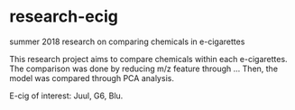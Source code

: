 # research-ecig
summer 2018 research on comparing chemicals in e-cigarettes

This research project aims to compare chemicals within each e-cigarettes. 
The comparison was done by reducing m/z feature through ...
Then, the model was compared through PCA analysis. 

E-cig of interest: Juul, G6, Blu. 